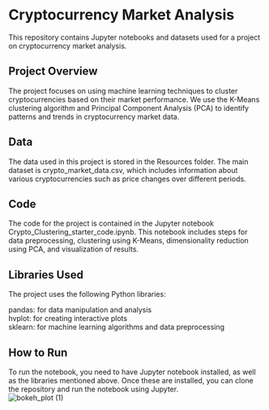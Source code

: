 # Cryptocurrency Market Analysis
This repository contains Jupyter notebooks and datasets used for a project on cryptocurrency market analysis.  

## Project Overview  
The project focuses on using machine learning techniques to cluster cryptocurrencies based on their market performance. We use the K-Means clustering algorithm and Principal Component Analysis (PCA) to identify patterns and trends in cryptocurrency market data.

## Data  
The data used in this project is stored in the Resources folder. The main dataset is crypto_market_data.csv, which includes information about various cryptocurrencies such as price changes over different periods.  

## Code  
The code for the project is contained in the Jupyter notebook Crypto_Clustering_starter_code.ipynb. This notebook includes steps for data preprocessing, clustering using K-Means, dimensionality reduction using PCA, and visualization of results.  

## Libraries Used  
The project uses the following Python libraries:  

pandas: for data manipulation and analysis  
hvplot: for creating interactive plots  
sklearn: for machine learning algorithms and data preprocessing  

## How to Run  
To run the notebook, you need to have Jupyter notebook installed, as well as the libraries mentioned above. Once these are installed, you can clone the repository and run the notebook using Jupyter.  
![bokeh_plot (1)](https://github.com/AkagiNaoko/CryptoClustering/assets/123340434/40dcc52a-78a0-4c85-89cb-c6348a28bc6c)
